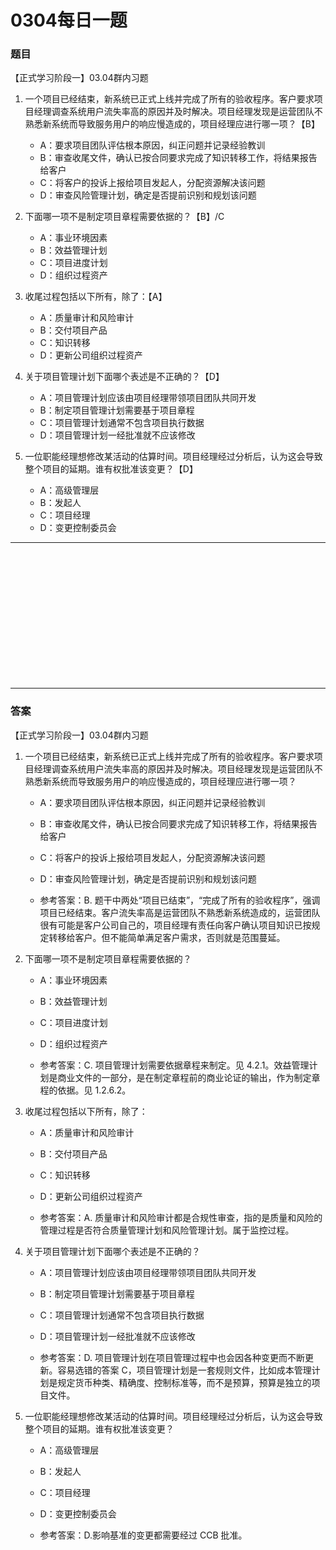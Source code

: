 # 0304每日一题
### 题目
【正式学习阶段一】03.04群内习题

1. 一个项目已经结束，新系统已正式上线并完成了所有的验收程序。客户要求项目经理调查系统用户流失率高的原因并及时解决。项目经理发现是运营团队不熟悉新系统而导致服务用户的响应慢造成的，项目经理应进行哪一项？【B】
	- A：要求项目团队评估根本原因，纠正问题并记录经验教训
	- B：审查收尾文件，确认已按合同要求完成了知识转移工作，将结果报告给客户
	- C：将客户的投诉上报给项目发起人，分配资源解决该问题
	- D：审查风险管理计划，确定是否提前识别和规划该问题

2. 下面哪一项不是制定项目章程需要依据的？【B】/C
	- A：事业环境因素
	- B：效益管理计划 
	- C：项目进度计划
	- D：组织过程资产

3. 收尾过程包括以下所有，除了：【A】
	- A：质量审计和风险审计
	- B：交付项目产品
	- C：知识转移
	- D：更新公司组织过程资产

4. 关于项目管理计划下面哪个表述是不正确的？【D】
	- A：项目管理计划应该由项目经理带领项目团队共同开发
	- B：制定项目管理计划需要基于项目章程
	- C：项目管理计划通常不包含项目执行数据
	- D：项目管理计划一经批准就不应该修改

5. 一位职能经理想修改某活动的估算时间。项目经理经过分析后，认为这会导致整个项目的延期。谁有权批准该变更？【D】
	- A：高级管理层
	- B：发起人
	- C：项目经理
	- D：变更控制委员会

<hr/>
<br/><br/><br/><br/><br/><br/><br/><br/><br/><br/><br/><br/>
<hr/>

### 答案
【正式学习阶段一】03.04群内习题

1. 一个项目已经结束，新系统已正式上线并完成了所有的验收程序。客户要求项目经理调查系统用户流失率高的原因并及时解决。项目经理发现是运营团队不熟悉新系统而导致服务用户的响应慢造成的，项目经理应进行哪一项？
	- A：要求项目团队评估根本原因，纠正问题并记录经验教训
	- B：审查收尾文件，确认已按合同要求完成了知识转移工作，将结果报告给客户
	- C：将客户的投诉上报给项目发起人，分配资源解决该问题
	- D：审查风险管理计划，确定是否提前识别和规划该问题

	- 参考答案：B. 题干中两处“项目已结束”，“完成了所有的验收程序”，强调项目已经结束。客户流失率高是运营团队不熟悉新系统造成的，运营团队很有可能是客户公司自己的，项目经理有责任向客户确认项目知识已按规定转移给客户。但不能简单满足客户需求，否则就是范围蔓延。

2. 下面哪一项不是制定项目章程需要依据的？
	- A：事业环境因素
	- B：效益管理计划 
	- C：项目进度计划
	- D：组织过程资产

	- 参考答案：C. 项目管理计划需要依据章程来制定。见 4.2.1。效益管理计划是商业文件的一部分，是在制定章程前的商业论证的输出，作为制定章程的依据。见 1.2.6.2。

3. 收尾过程包括以下所有，除了：
	- A：质量审计和风险审计
	- B：交付项目产品
	- C：知识转移
	- D：更新公司组织过程资产

	- 参考答案：A. 质量审计和风险审计都是合规性审查，指的是质量和风险的管理过程是否符合质量管理计划和风险管理计划。属于监控过程。

4. 关于项目管理计划下面哪个表述是不正确的？
	- A：项目管理计划应该由项目经理带领项目团队共同开发
	- B：制定项目管理计划需要基于项目章程
	- C：项目管理计划通常不包含项目执行数据
	- D：项目管理计划一经批准就不应该修改

	- 参考答案：D. 项目管理计划在项目管理过程中也会因各种变更而不断更新。容易选错的答案 C，项目管理计划是一套规则文件，比如成本管理计划是规定货币种类、精确度、控制标准等，而不是预算，预算是独立的项目文件。

5. 一位职能经理想修改某活动的估算时间。项目经理经过分析后，认为这会导致整个项目的延期。谁有权批准该变更？
	- A：高级管理层
	- B：发起人
	- C：项目经理
	- D：变更控制委员会

	- 参考答案：D.影响基准的变更都需要经过 CCB 批准。